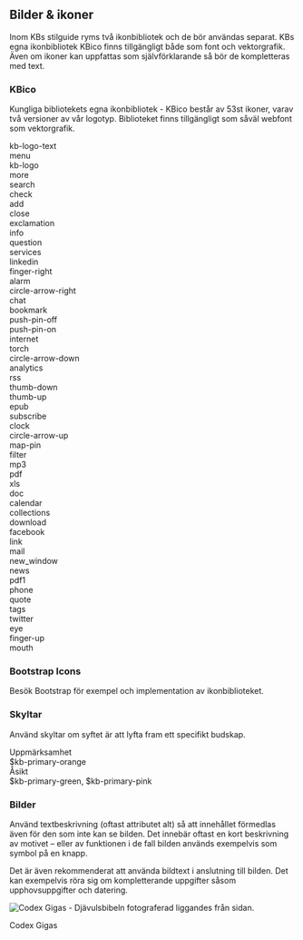 ## Bilder & ikoner
Inom KBs stilguide ryms två ikonbibliotek och de bör användas separat. KBs egna ikonbibliotek KBico finns tillgängligt både som font och vektorgrafik. Även om ikoner kan uppfattas som självförklarande så bör de kompletteras med text.

### KBico
Kungliga bibliotekets egna ikonbibliotek - KBico består av 53st ikoner, varav två versioner av vår logotyp. Biblioteket finns tillgängligt som såväl webfont som vektorgrafik.

<div class="example-block example-icons bg-light">
        <div><span><i class="kbico-kb-logo-text"></i></span>
            <span>kb-logo-text</span></div>
        <div><span><i class="kbico-menu"></i></span>
            <span>menu</span></div>
        <div><span><i class="kbico-kb-logo"></i></span>
            <span>kb-logo</span></div>
        <div><span><i class="kbico-more"></i></span>
            <span>more</span></div>
        <div><span><i class="kbico-search"></i></span>
            <span>search</span></div>
        <div><span><i class="kbico-check"></i></span>
            <span>check</span></div>
        <div><span><i class="kbico-add"></i></span>
            <span>add</span></div>
        <div><span><i class="kbico-close"></i></span>
            <span>close</span></div>
        <div><span><i class="kbico-exclamation"></i></span>
            <span>exclamation</span></div>
        <div><span><i class="kbico-info"></i></span>
            <span>info</span></div>
        <div><span><i class="kbico-question"></i></span>
            <span>question</span></div>
        <div><span><i class="kbico-services"></i></span>
            <span>services</span></div>
        <div><span><i class="kbico-linkedin"></i></span>
            <span>linkedin</span></div>
        <div><span><i class="kbico-finger-right"></i></span>
            <span>finger-right</span></div>
        <div><span><i class="kbico-alarm"></i></span>
            <span>alarm</span></div>
        <div><span><i class="kbico-circle-arrow-right"></i></span>
            <span>circle-arrow-right</span></div>
        <div><span><i class="kbico-chat"></i></span>
            <span>chat</span></div>
        <div><span><i class="kbico-bookmark"></i></span>
            <span>bookmark</span></div>
        <div><span><i class="kbico-push-pin-off"></i></span>
            <span>push-pin-off</span></div>
        <div><span><i class="kbico-push-pin-on"></i></span>
            <span>push-pin-on</span></div>
        <div><span><i class="kbico-internet"></i></span>
            <span>internet</span></div>
        <div><span><i class="kbico-torch"></i></span>
            <span>torch</span></div>
        <div><span><i class="kbico-circle-arrow-down"></i></span>
            <span>circle-arrow-down</span></div>
        <div><span><i class="kbico-analytics"></i></span>
            <span>analytics</span></div>
        <div><span><i class="kbico-rss"></i></span>
            <span>rss</span></div>
        <div><span><i class="kbico-thumb-down"></i></span>
            <span>thumb-down</span></div>
        <div><span><i class="kbico-thumb-up"></i></span>
            <span>thumb-up</span></div>
        <div><span><i class="kbico-epub"></i></span>
            <span>epub</span></div>
        <div><span><i class="kbico-subscribe"></i></span>
            <span>subscribe</span></div>
        <div><span><i class="kbico-clock"></i></span>
            <span>clock</span></div>
        <div><span><i class="kbico-circle-arrow-up"></i></span>
            <span>circle-arrow-up</span></div>
        <div><span><i class="kbico-map-pin"></i></span>
            <span>map-pin</span></div>
        <div><span><i class="kbico-filter"></i></span>
            <span>filter</span></div>
        <div><span><i class="kbico-mp3"></i></span>
            <span>mp3</span></div>
        <div><span><i class="kbico-pdf"></i></span>
            <span>pdf</span></div>
        <div><span><i class="kbico-xls"></i></span>
            <span>xls</span></div>
        <div><span><i class="kbico-doc"></i></span>
            <span>doc</span></div>
        <div><span><i class="kbico-calendar"></i></span>
            <span>calendar</span></div>
        <div><span><i class="kbico-collections"></i></span>
            <span>collections</span></div>
        <div><span><i class="kbico-download"></i></span>
            <span>download</span></div>
        <div><span><i class="kbico-facebook"></i></span>
            <span>facebook</span></div>
        <div><span><i class="kbico-link"></i></span>
            <span>link</span></div>
        <div><span><i class="kbico-mail"></i></span>
            <span>mail</span></div>
        <div><span><i class="kbico-new_window"></i></span>
            <span>new_window</span></div>
        <div><span><i class="kbico-news"></i></span>
            <span>news</span></div>
        <div><span><i class="kbico-pdf1"></i></span>
            <span>pdf1</span></div>
        <div><span><i class="kbico-phone"></i></span>
            <span>phone</span></div>
        <div><span><i class="kbico-quote"></i></span>
            <span>quote</span></div>
        <div><span><i class="kbico-tags"></i></span>
            <span>tags</span></div>
        <div><span><i class="kbico-twitter"></i></span>
            <span>twitter</span></div>
        <div><span><i class="kbico-eye"></i></span>
            <span>eye</span></div>
        <div><span><i class="kbico-finger-up"></i></span>
            <span>finger-up</span></div>
        <div><span><i class="kbico-mouth"></i></span>
            <span>mouth</span></div>
</div>

### Bootstrap Icons
Besök Bootstrap för exempel och implementation av ikonbiblioteket.

### Skyltar
Använd skyltar om syftet är att lyfta fram ett specifikt budskap.

<div class="example-block example-badges bg-light">
<div class="row my-2">
<div class="col-5 col-xs-3 col-lg-4 col-xl-3 d-flex align-items-center">
<span class="badge bg-info badge-icon text-dark mx-1 mx-md-2"><i class="kbico-download"></i></span>
<span class="badge bg-info badge-icon text-dark mx-1 mx-md-2"><i class="kbico-eye"></i></span>
<span class="badge bg-info badge-icon text-dark mx-1 mx-md-2"><i class="kbico-exclamation"></i></span>
</div>
<div class="col-7 col-xs-9 col-lg-8 col-xl-9">
    <div class="label">Uppmärksamhet</div>
    <div class="description">$kb-primary-orange</div>
</div>
</div>
<div class="row my-2">
<div class="col-5 col-xs-3 col-lg-4 col-xl-3 d-flex align-items-center">
<span class="badge bg-kb-primary-green badge-icon text-dark mx-1 mx-md-2"><i class="kbico-thumb-up"></i></span>
<span class="badge bg-kb-primary-pink badge-icon text-dark mx-1 mx-md-2"><i class="kbico-thumb-down"></i></span>
</div>
<div class="col-7 col-xs-9 col-lg-8 col-xl-9">
    <div class="label">Åsikt</div>
    <div class="description">$kb-primary-green, $kb-primary-pink</div>
</div>
</div>
</div>

### Bilder
Använd textbeskrivning (oftast attributet alt) så att innehållet förmedlas även för den som inte kan se bilden. Det innebär oftast en kort beskrivning av motivet – eller av funktionen i de fall bilden används exempelvis som symbol på en knapp.

Det är även rekommenderat att använda bildtext i anslutning till bilden. Det kan exempelvis röra sig om kompletterande uppgifter såsom upphovsuppgifter och datering.

<div>
    <img class="img-fluid" src="img/Codex_Gigas_liggande_format_beskuren.jpg" alt="Codex Gigas - Djävulsbibeln fotograferad liggandes från sidan."/>
    <p class="img-desc text-end">Codex Gigas</p>
</div>
